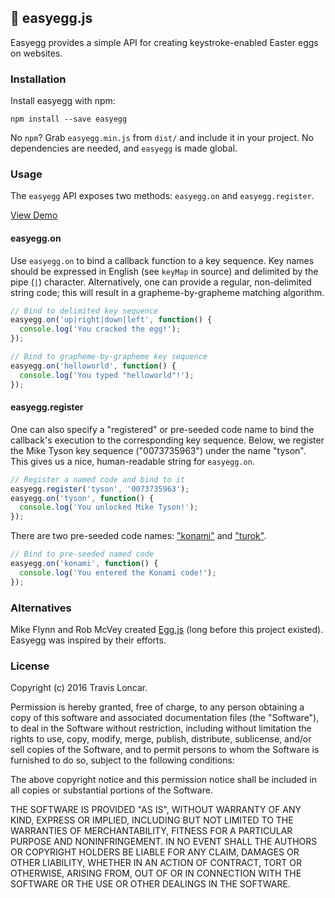 :egg: easyegg.js
----------

Easyegg provides a simple API for creating keystroke-enabled
Easter eggs on websites.

### Installation

Install easyegg with npm:

    npm install --save easyegg

No `npm`? Grab `easyegg.min.js` from `dist/` and include it in your project.
No dependencies are needed, and `easyegg` is made global.

### Usage

The `easyegg` API exposes two methods: `easyegg.on` and `easyegg.register`.

[View Demo](http://codepen.io/tbloncar/pen/xZKELe)

#### easyegg.on

Use `easyegg.on` to bind a callback function to a key sequence. Key names
should be expressed in English (see `keyMap` in source) and delimited by the pipe (`|`)
character. Alternatively, one can provide a regular, non-delimited string code;
this will result in a grapheme-by-grapheme matching algorithm.

```js
// Bind to delimited key sequence
easyegg.on('up|right|down|left', function() {
  console.log('You cracked the egg!');
});

// Bind to grapheme-by-grapheme key sequence
easyegg.on('helloworld', function() {
  console.log('You typed "helloworld"!');
});
```
#### easyegg.register

One can also specify a "registered" or pre-seeded code name to bind
the callback's execution to the corresponding key sequence. Below, we register
the Mike Tyson key sequence ("0073735963") under the name "tyson". This gives
us a nice, human-readable string for `easyegg.on`.

```js
// Register a named code and bind to it
easyegg.register('tyson', '0073735963');
easyegg.on('tyson', function() {
  console.log('You unlocked Mike Tyson!');
});
```
There are two pre-seeded code names:
["konami"](https://en.wikipedia.org/wiki/Konami_Code) and
["turok"](http://www.urbandictionary.com/define.php?term=bewareoblivionisathand).

```js
// Bind to pre-seeded named code
easyegg.on('konami', function() {
  console.log('You entered the Konami code!');
});
```
### Alternatives

Mike Flynn and Rob McVey created [Egg.js](http://thatmikeflynn.com/egg.js/)
(long before this project existed). Easyegg was inspired by their efforts.

### License

Copyright (c) 2016 Travis Loncar.

Permission is hereby granted, free of charge, to any person obtaining a copy of
this software and associated documentation files (the "Software"), to deal in
the Software without restriction, including without limitation the rights to
use, copy, modify, merge, publish, distribute, sublicense, and/or sell copies
of the Software, and to permit persons to whom the Software is furnished to do
so, subject to the following conditions:

The above copyright notice and this permission notice shall be included in all
copies or substantial portions of the Software.

THE SOFTWARE IS PROVIDED "AS IS", WITHOUT WARRANTY OF ANY KIND, EXPRESS OR
IMPLIED, INCLUDING BUT NOT LIMITED TO THE WARRANTIES OF MERCHANTABILITY,
FITNESS FOR A PARTICULAR PURPOSE AND NONINFRINGEMENT. IN NO EVENT SHALL THE
AUTHORS OR COPYRIGHT HOLDERS BE LIABLE FOR ANY CLAIM, DAMAGES OR OTHER
LIABILITY, WHETHER IN AN ACTION OF CONTRACT, TORT OR OTHERWISE, ARISING FROM,
OUT OF OR IN CONNECTION WITH THE SOFTWARE OR THE USE OR OTHER DEALINGS IN THE
SOFTWARE.

